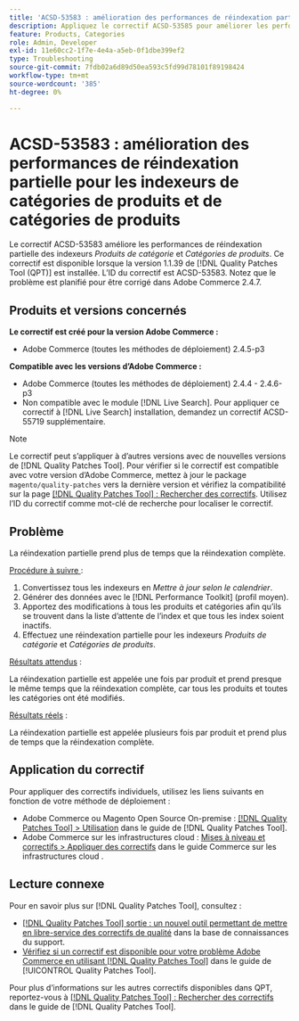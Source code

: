 ```yaml
---
title: 'ACSD-53583 : amélioration des performances de réindexation partielle pour les indexeurs [!UICONTROL Category Products] et [!UICONTROL Product Categories]'
description: Appliquez le correctif ACSD-53585 pour améliorer les performances de réindexation partielle pour les indexeurs de catégories de produits et de catégories de produits.
feature: Products, Categories
role: Admin, Developer
exl-id: 11e60cc2-1f7e-4e4a-a5eb-0f1dbe399ef2
type: Troubleshooting
source-git-commit: 7fdb02a6d89d50ea593c5fd99d78101f89198424
workflow-type: tm+mt
source-wordcount: '385'
ht-degree: 0%

---
```


# ACSD-53583 : amélioration des performances de réindexation partielle pour les indexeurs de catégories de produits et de catégories de produits

Le correctif ACSD-53583 améliore les performances de réindexation partielle des indexeurs *Produits de catégorie* et *Catégories de produits*. Ce correctif est disponible lorsque la version 1.1.39 de [!DNL Quality Patches Tool (QPT)] est installée. L’ID du correctif est ACSD-53583. Notez que le problème est planifié pour être corrigé dans Adobe Commerce 2.4.7.

## Produits et versions concernés

**Le correctif est créé pour la version Adobe Commerce :**

* Adobe Commerce (toutes les méthodes de déploiement) 2.4.5-p3

**Compatible avec les versions d’Adobe Commerce :**

* Adobe Commerce (toutes les méthodes de déploiement) 2.4.4 - 2.4.6-p3
* Non compatible avec le module [!DNL Live Search]. Pour appliquer ce correctif à [!DNL Live Search] installation, demandez un correctif ACSD-55719 supplémentaire.

>[!NOTE]
>
>Le correctif peut s’appliquer à d’autres versions avec de nouvelles versions de [!DNL Quality Patches Tool]. Pour vérifier si le correctif est compatible avec votre version d’Adobe Commerce, mettez à jour le package `magento/quality-patches` vers la dernière version et vérifiez la compatibilité sur la page [[!DNL Quality Patches Tool] : Rechercher des correctifs](https://experienceleague.adobe.com/tools/commerce-quality-patches/index.html). Utilisez l’ID du correctif comme mot-clé de recherche pour localiser le correctif.

## Problème

La réindexation partielle prend plus de temps que la réindexation complète.

<u>Procédure à suivre </u> :

1. Convertissez tous les indexeurs en *Mettre à jour selon le calendrier*.
1. Générer des données avec le [!DNL Performance Toolkit] (profil moyen).
1. Apportez des modifications à tous les produits et catégories afin qu’ils se trouvent dans la liste d’attente de l’index et que tous les index soient inactifs.
1. Effectuez une réindexation partielle pour les indexeurs *Produits de catégorie* et *Catégories de produits*.

<u>Résultats attendus</u> :

La réindexation partielle est appelée une fois par produit et prend presque le même temps que la réindexation complète, car tous les produits et toutes les catégories ont été modifiés.

<u>Résultats réels</u> :

La réindexation partielle est appelée plusieurs fois par produit et prend plus de temps que la réindexation complète.

## Application du correctif

Pour appliquer des correctifs individuels, utilisez les liens suivants en fonction de votre méthode de déploiement :

* Adobe Commerce ou Magento Open Source On-premise : [[!DNL Quality Patches Tool] > Utilisation](/help/tools/quality-patches-tool/usage.md) dans le guide de [!DNL Quality Patches Tool].
* Adobe Commerce sur les infrastructures cloud : [Mises à niveau et correctifs > Appliquer des correctifs](https://experienceleague.adobe.com/docs/commerce-cloud-service/user-guide/develop/upgrade/apply-patches.html) dans le guide Commerce sur les infrastructures cloud .

## Lecture connexe

Pour en savoir plus sur [!DNL Quality Patches Tool], consultez :

* [[!DNL Quality Patches Tool] sortie : un nouvel outil permettant de mettre en libre-service des correctifs de qualité](https://experienceleague.adobe.com/en/docs/commerce-operations/tools/quality-patches-tool/quality-patches-tool-to-self-serve-quality-patches) dans la base de connaissances du support.
* [Vérifiez si un correctif est disponible pour votre problème Adobe Commerce en utilisant [!DNL Quality Patches Tool]](/help/tools/quality-patches-tool/patches-available-in-qpt/check-patch-for-magento-issue-with-magento-quality-patches.md) dans le guide de [!UICONTROL Quality Patches Tool].


Pour plus d’informations sur les autres correctifs disponibles dans QPT, reportez-vous à [[!DNL Quality Patches Tool] : Rechercher des correctifs](https://experienceleague.adobe.com/tools/commerce-quality-patches/index.html) dans le guide de [!DNL Quality Patches Tool].
